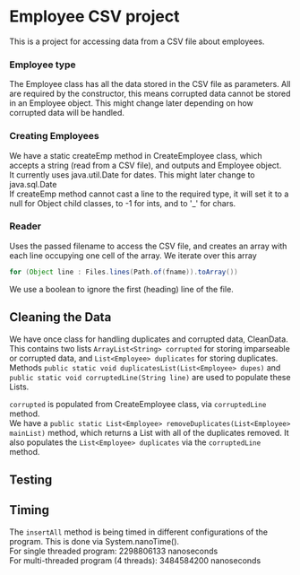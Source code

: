 # Employee CSV project


This is a project for accessing data from a CSV file about employees.

### Employee type
The Employee class has all the data stored in the CSV file as parameters.
All are required by the constructor, this means corrupted data cannot be stored in an Employee object.
This might change later depending on how corrupted data will be handled.

### Creating Employees
We have a static createEmp method in CreateEmployee class, which accepts a string (read from a CSV file), and outputs and Employee object.
</br> 
It currently uses java.util.Date for dates. This might later change to java.sql.Date
</br> 
If createEmp method cannot cast a line to the required type, it will set it to a null for Object child classes, to -1 for ints, and to '_' for chars.
### Reader
Uses the passed filename to access the CSV file, and creates an array with each line occupying one cell of the array.
We iterate over this array
```java
for (Object line : Files.lines(Path.of(fname)).toArray())
```
We use a boolean to ignore the first (heading) line of the file.


## Cleaning the Data
We have once class for handling duplicates and corrupted data, CleanData.
This contains two lists ``` ArrayList<String> corrupted ``` for storing imparseable or corrupted data, 
and ```List<Employee> duplicates``` for storing duplicates. 
<br/>
Methods ```public static void duplicatesList(List<Employee> dupes)``` 
and ```public static void corruptedLine(String line)``` are used to populate these Lists.
<br/>

``` corrupted ``` is populated from CreateEmployee class, via 
```corruptedLine``` method. 
<br/>
We have a ```public static List<Employee> removeDuplicates(List<Employee> mainList)``` method,
which returns a List with all of the duplicates removed. It also populates the ```List<Employee> duplicates``` via the ```corruptedLine``` method.

## Testing


## Timing
The ```insertAll``` method is being timed in different configurations of the program.
This is done via System.nanoTime().
<br/>
For single threaded program:
2298806133 nanoseconds
<br/>
For multi-threaded program (4 threads):
3484584200 nanoseconds



